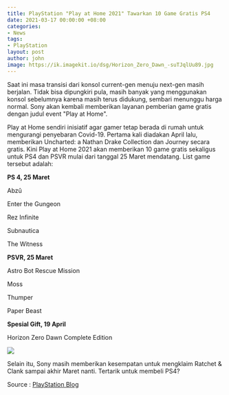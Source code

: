 ```yaml
---
title: PlayStation "Play at Home 2021" Tawarkan 10 Game Gratis PS4
date: 2021-03-17 00:00:00 +08:00
categories:
- News
tags:
- PlayStation
layout: post
author: john
image: https://ik.imagekit.io/dsg/Horizon_Zero_Dawn_-suTJqlUu89.jpg
---
```


Saat ini masa transisi dari konsol current-gen menuju next-gen masih berjalan. Tidak bisa dipungkiri pula, masih banyak yang menggunakan konsol sebelumnya karena masih terus didukung, sembari menunggu harga normal. Sony akan kembali memberikan layanan pemberian game gratis dengan judul event "Play at Home".

Play at Home sendiri inisiatif agar gamer tetap berada di rumah untuk mengurangi penyebaran Covid-19. Pertama kali diadakan April lalu, memberikan Uncharted: a Nathan Drake Collection dan Journey secara gratis. Kini Play at Home 2021 akan memberikan 10 game gratis sekaligus untuk PS4 dan PSVR mulai dari tanggal 25 Maret mendatang. List game tersebut adalah:

**PS 4, 25 Maret**

Abzû

Enter the Gungeon

Rez Infinite

Subnautica

The Witness

**PSVR, 25 Maret**

Astro Bot Rescue Mission

Moss

Thumper

Paper Beast

**Spesial Gift, 19 April**

Horizon Zero Dawn Complete Edition

![](https://ik.imagekit.io/dsg/play_at_Home_2021_MyLFGuuRybK.jpg)

Selain itu, Sony masih memberikan kesempatan untuk mengklaim Ratchet & Clank sampai akhir Maret nanti. Tertarik untuk membeli PS4?

Source : [PlayStation Blog](https://blog.playstation.com/2021/03/17/play-at-home-2021-update-10-free-games-to-download-this-spring/#sf244024254)